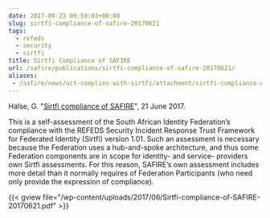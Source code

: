 ```yaml
---
date: 2017-06-23 09:59:03+00:00
slug: sirtfi-compliance-of-safire-20170621
tags:
  - refeds
  - security
  - sirtfi
title: Sirtfi Compliance of SAFIRE
url: /safire/publications/sirtfi-compliance-of-safire-20170621/
aliases:
 - /safire/news/uct-complies-with-sirtfi/attachment/sirtfi-compliance-of-safire-20170621/
---
```


Halse, G. "[Sirtfi compliance of SAFIRE](/wp-content/uploads/2017/06/Sirtfi-compliance-of-SAFIRE-20170621.pdf)", 21 June 2017.
<!--more-->

This is a self-assessment of the South African Identity Federation’s compliance with the REFEDS Security Incident Response Trust Framework for Federated Identity (Sirtfi) version 1.01. Such an assessment is necessary because the Federation uses a hub-and-spoke architecture, and thus some Federation components are in scope for identity- and service- providers own Sirtfi assessments. For this reason, SAFIRE’s own assessment includes more detail than it normally requires of Federation Participants (who need only provide the expression of compliance).

{{< gview file="/wp-content/uploads/2017/06/Sirtfi-compliance-of-SAFIRE-20170621.pdf" >}}

